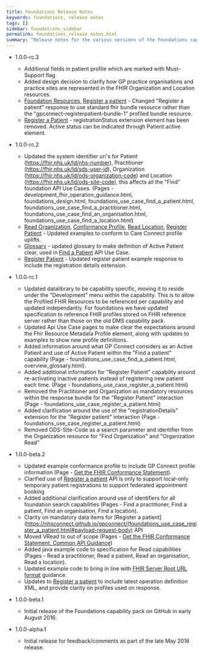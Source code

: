 ```yaml
---
title: Foundations Release Notes
keywords: foundations, release notes
tags: []
sidebar: foundations_sidebar
permalink: foundations_release_notes.html
summary: "Release notes for the various versions of the Foundations capability."
---
```


- 1.0.0-rc.3
  - Additional fields in patient profile which are marked with Must-Support flag 
  - Added design decision to clarify how GP practice organisations and practice sites are represented in the FHIR Organization and Location resources.
  - [Foundation Resources](datalibraryfoundation.html#register-a-patient), [Register a patient](foundations_use_case_register_a_patient.html#payload-response-body) - Changed "Register a patient" response to use standard fhir bundle resource rather than the "gpconnect-registerpatient-bundle-1" profiled bundle resource.
  - [Register a Patient](foundations_use_case_register_a_patient.html#payload-response-body) - registrationStatus extension element has been removed. Active status can be indicated through Patient.active element.

- 1.0.0-rc.2
  - Updated the system identifier uri's for Patient (https://fhir.nhs.uk/Id/nhs-number), Practitioner (https://fhir.nhs.uk/Id/sds-user-id), Organization (https://fhir.nhs.uk/Id/ods-organization-code) and Location (https://fhir.nhs.uk/Id/ods-site-code), this affects all the "Find" foundation API Use Cases. (Pages - development_fhir_operation_guidance.html, foundations_design.html, foundations_use_case_find_a_patient.html, foundations_use_case_find_a_practitioner.html, foundations_use_case_find_an_organisation.html, foundations_use_case_find_a_location.html)
  - [Read Organization](foundations_use_case_read_an_organisation.html), [Conformance Profile](foundations_use_case_get_the_fhir_conformance_profile.html), [Read Location](foundations_use_case_read_a_location.html), [Register Patient](foundations_use_case_register_a_patient.html) - Updated examples to conform to Care Connect profile uplifts.
  - [Glossary](overview_glossary.html#active-patient) - updated glossary to make definition of Active Patient clear, used in [Find a Patient](foundations_use_case_find_a_patient.html) API Use Case.
  - [Register Patient](foundations_use_case_register_a_patient.html) - Updated register patient example response to include the registration details extension.

- 1.0.0-rc.1
  - Updated datalibrary to be capability specific, moving it to reside under the "Development" menu within the capability. This is to allow the Profiled FHIR Resources to be referenced per capability and updated independantly. For foundations we have updated specification to reference FHIR profiles stored on FHIR reference server rather than those on the old DMS capability pack.
  - Updated Api Use Case pages to make clear the expectations around the Fhir Resource Metadata Profile element, along with updates to examples to show new profile definitions.
  - Added information around what GP Connect considers as an Active Patient and use of Active Patient within the "Find a patient" capability (Page - foundations_use_case_find_a_patient.html, overview_glossary.html).
  - Added additional information for "Register Patient" capability around re-activating inactive patients instead of registering new patient each time. (Page - foundations_use_case_register_a_patient.html)
  - Removed the Practitioner and Organization as mandatory resources within the response bundle for the "Register Patient" interaction (Page - foundations_use_case_register_a_patient.html)
  - Added clarification around the use of the "registrationDetails" extension for the "Register patient" interaction (Page - foundations_use_case_register_a_patient.html)
  - Removed ODS-Site-Code as a search parameter and identifier from the Organization resource for "Find Organization" and "Organization Read"

- 1.0.0-beta.2
  - Updated example conformance profile to include GP Connect profile information (Page - [Get the FHIR Conformance Statement](https://nhsconnect.github.io/gpconnect/foundations_use_case_get_the_fhir_conformance_profile.html)).
  - Clarified use of [Register a patient](https://nhsconnect.github.io/gpconnect/foundations_use_case_register_a_patient.html) API is only to support local-only temporary patient registrations to support federated appointment booking
  - Added additional clarification around use of identifiers for all foundation search capabilities (Pages - Find a practitioner, Find a patient, Find an organisation, Find a location).
  - Clarity on mandatory data items for [Register a patient](https://nhsconnect.github.io/gpconnect/(foundations_use_case_register_a_patient.html#payload-request-body) API
  - Moved VRead to out of scope (Pages - [Get the FHIR Conformance Statement, Common API Guidance](https://nhsconnect.github.io/gpconnect/foundations_use_case_get_the_fhir_conformance_profile.html))
  - Added java example code to specification for Read capabilities (Pages - Read a practitioner, Read a patient, Read an organisation, Read a location).
  - Updated example code to bring in line with [FHIR Server Root URL format](https://nhsconnect.github.io/gpconnect/development_fhir_api_guidance.html#fhir-api-versioning) guidance.
  - Updates to [Register a patient](https://nhsconnect.github.io/gpconnect/foundations_use_case_register_a_patient.htm) to include latest operation definition XML, and provide clarity on profiles used on response.

- 1.0.0-beta.1
  - Initial release of the Foundations capability pack on GitHub in early August 2016.
  
- 1.0.0-alpha.1
  - Initial release for feedback/comments as part of the late May 2016 release.